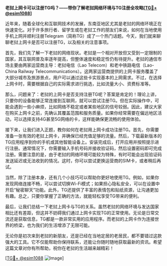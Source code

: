 **老挝上网卡可以注册TG吗？——带你了解老挝网络环境与TG注册全攻略[[TG💪+ @esim1088](https://t.me/s/esim1088)]**

近年来，随着全球化和互联网技术的发展，东南亚地区尤其是老挝的网络环境正在快速变化。对于许多旅行者、留学生或在老挝工作的朋友们来说，如何在当地使用手机上网并顺利注册Telegram（简称TG）成了一个热门话题。今天，我们就来聊聊老挝上网卡是否可以注册TG，以及相关的注意事项。

首先，我们先了解一下老挝的网络现状。老挝是一个相对开放但又受到一定限制的国家，其互联网普及率逐年提高，但整体速度和稳定性仍有待提升。老挝的通信市场主要由两家运营商主导：老挝电信（Lao Telecom）和老中铁路电信（Lao-China Railway Telecommunications）。这两家运营商提供的上网卡服务覆盖了大部分城市及旅游景点，用户可以通过这些卡实现基本的上网需求。不过，在选择上网卡时，需要根据自己的实际需求进行挑选，比如流量大小、资费标准等。

那么，问题来了：老挝的上网卡是否支持注册TG呢？答案是肯定的！理论上讲，只要你的设备能够正常连接到互联网，就可以尝试注册TG。但在实际操作中，可能会遇到一些小麻烦，比如网络不稳定或者某些地区的信号较弱。因此，建议大家在购买上网卡之前，先确认其覆盖范围和服务质量。如果你经常需要在偏远地区活动，可以选择支持4G甚至5G网络的卡，这样能确保更流畅的使用体验。

接下来，让我们进入正题，教你如何在老挝用上网卡成功注册TG。首先，你需要准备一张有效的老挝上网卡，并确保已经充值足够的流量。然后，下载最新版本的TG应用程序到你的手机或其他智能设备上。安装完成后，打开应用并按照提示进行注册。通常情况下，你需要输入手机号码并接收验证码，然后设置密码即可完成注册。需要注意的是，由于老挝的网络环境可能较为特殊，有时可能会出现验证码发送延迟或无法收到的情况。这时，你可以尝试更换运营商的SIM卡，或者稍后再试。

当然，除了注册本身，还有几个小技巧可以帮助你更好地使用TG。例如，如果你发现网络连接不畅，可以尝试切换Wi-Fi模式；如果担心隐私安全，可以在设置中开启“秘密聊天”功能。此外，TG还提供了丰富的表情包和贴纸资源，让沟通更加有趣。总之，只要你掌握了正确的方法，就能轻松享受TG带来的便利。

最后，让我们总结一下老挝上网卡与TG的关系。虽然老挝的网络环境与发达国家相比还有差距，但这并不妨碍我们通过上网卡实现TG的正常使用。无论是日常交流还是获取信息，TG都是一款非常实用的应用程序。而老挝的上网卡作为连接世界的桥梁，也为我们的生活增添了无限可能。

无论你是初次来到老挝的新朋友，还是已经在当地定居的老居民，都不要错过这款强大的工具。它不仅能帮助你保持联系，还能让你随时随地获取最新的资讯。希望这篇文章对你有所帮助，祝你在老挝的生活越来越精彩！

[[TG💪+ @esim1088](https://t.me/s/esim1088) ![Image](https://i.postimg.cc/4NQfJmqS/Snipaste-2025-05-13-00-14-12.png)]